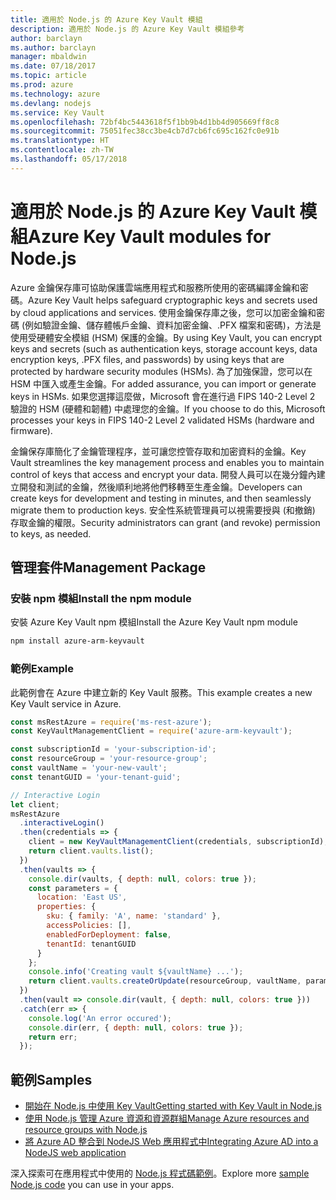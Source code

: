 ```yaml
---
title: 適用於 Node.js 的 Azure Key Vault 模組
description: 適用於 Node.js 的 Azure Key Vault 模組參考
author: barclayn
ms.author: barclayn
manager: mbaldwin
ms.date: 07/18/2017
ms.topic: article
ms.prod: azure
ms.technology: azure
ms.devlang: nodejs
ms.service: Key Vault
ms.openlocfilehash: 72bf4bc5443618f5f1bb9b4d1bb4d905669ff8c8
ms.sourcegitcommit: 75051fec38cc3be4cb7d7cb6fc695c162fc0e91b
ms.translationtype: HT
ms.contentlocale: zh-TW
ms.lasthandoff: 05/17/2018
---
```

# <a name="azure-key-vault-modules-for-nodejs"></a><span data-ttu-id="84790-103">適用於 Node.js 的 Azure Key Vault 模組</span><span class="sxs-lookup"><span data-stu-id="84790-103">Azure Key Vault modules for Node.js</span></span>

<span data-ttu-id="84790-104">Azure 金鑰保存庫可協助保護雲端應用程式和服務所使用的密碼編譯金鑰和密碼。</span><span class="sxs-lookup"><span data-stu-id="84790-104">Azure Key Vault helps safeguard cryptographic keys and secrets used by cloud applications and services.</span></span> <span data-ttu-id="84790-105">使用金鑰保存庫之後，您可以加密金鑰和密碼 (例如驗證金鑰、儲存體帳戶金鑰、資料加密金鑰、.PFX 檔案和密碼)，方法是使用受硬體安全模組 (HSM) 保護的金鑰。</span><span class="sxs-lookup"><span data-stu-id="84790-105">By using Key Vault, you can encrypt keys and secrets (such as authentication keys, storage account keys, data encryption keys, .PFX files, and passwords) by using keys that are protected by hardware security modules (HSMs).</span></span> <span data-ttu-id="84790-106">為了加強保證，您可以在 HSM 中匯入或產生金鑰。</span><span class="sxs-lookup"><span data-stu-id="84790-106">For added assurance, you can import or generate keys in HSMs.</span></span> <span data-ttu-id="84790-107">如果您選擇這麼做，Microsoft 會在進行過 FIPS 140-2 Level 2 驗證的 HSM (硬體和韌體) 中處理您的金鑰。</span><span class="sxs-lookup"><span data-stu-id="84790-107">If you choose to do this, Microsoft processes your keys in FIPS 140-2 Level 2 validated HSMs (hardware and firmware).</span></span>

<span data-ttu-id="84790-108">金鑰保存庫簡化了金鑰管理程序，並可讓您控管存取和加密資料的金鑰。</span><span class="sxs-lookup"><span data-stu-id="84790-108">Key Vault streamlines the key management process and enables you to maintain control of keys that access and encrypt your data.</span></span> <span data-ttu-id="84790-109">開發人員可以在幾分鐘內建立開發和測試的金鑰，然後順利地將他們移轉至生產金鑰。</span><span class="sxs-lookup"><span data-stu-id="84790-109">Developers can create keys for development and testing in minutes, and then seamlessly migrate them to production keys.</span></span> <span data-ttu-id="84790-110">安全性系統管理員可以視需要授與 (和撤銷) 存取金鑰的權限。</span><span class="sxs-lookup"><span data-stu-id="84790-110">Security administrators can grant (and revoke) permission to keys, as needed.</span></span>

## <a name="management-package"></a><span data-ttu-id="84790-111">管理套件</span><span class="sxs-lookup"><span data-stu-id="84790-111">Management Package</span></span>

### <a name="install-the-npm-module"></a><span data-ttu-id="84790-112">安裝 npm 模組</span><span class="sxs-lookup"><span data-stu-id="84790-112">Install the npm module</span></span> 

<span data-ttu-id="84790-113">安裝 Azure Key Vault npm 模組</span><span class="sxs-lookup"><span data-stu-id="84790-113">Install the Azure Key Vault npm module</span></span>

```bash
npm install azure-arm-keyvault
```

### <a name="example"></a><span data-ttu-id="84790-114">範例</span><span class="sxs-lookup"><span data-stu-id="84790-114">Example</span></span>

<span data-ttu-id="84790-115">此範例會在 Azure 中建立新的 Key Vault 服務。</span><span class="sxs-lookup"><span data-stu-id="84790-115">This example creates a new Key Vault service in Azure.</span></span>

```javascript
const msRestAzure = require('ms-rest-azure');
const KeyVaultManagementClient = require('azure-arm-keyvault');

const subscriptionId = 'your-subscription-id';
const resourceGroup = 'your-resource-group';
const vaultName = 'your-new-vault';
const tenantGUID = 'your-tenant-guid';

// Interactive Login
let client;
msRestAzure
  .interactiveLogin()
  .then(credentials => {
    client = new KeyVaultManagementClient(credentials, subscriptionId);
    return client.vaults.list();
  })
  .then(vaults => {
    console.dir(vaults, { depth: null, colors: true });
    const parameters = {
      location: 'East US',
      properties: {
        sku: { family: 'A', name: 'standard' },
        accessPolicies: [],
        enabledForDeployment: false,
        tenantId: tenantGUID
      }
    };
    console.info('Creating vault ${vaultName} ...');
    return client.vaults.createOrUpdate(resourceGroup, vaultName, parameters);
  })
  .then(vault => console.dir(vault, { depth: null, colors: true }))
  .catch(err => {
    console.log('An error occured');
    console.dir(err, { depth: null, colors: true });
    return err;
  });
```

## <a name="samples"></a><span data-ttu-id="84790-116">範例</span><span class="sxs-lookup"><span data-stu-id="84790-116">Samples</span></span>

- [<span data-ttu-id="84790-117">開始在 Node.js 中使用 Key Vault</span><span class="sxs-lookup"><span data-stu-id="84790-117">Getting started with Key Vault in Node.js</span></span>](https://azure.microsoft.com/resources/samples/key-vault-node-getting-started/)
- [<span data-ttu-id="84790-118">使用 Node.js 管理 Azure 資源和資源群組</span><span class="sxs-lookup"><span data-stu-id="84790-118">Manage Azure resources and resource groups with Node.js</span></span>](https://azure.microsoft.com/resources/samples/resource-manager-node-resources-and-groups/) 
- [<span data-ttu-id="84790-119">將 Azure AD 整合到 NodeJS Web 應用程式中</span><span class="sxs-lookup"><span data-stu-id="84790-119">Integrating Azure AD into a NodeJS web application</span></span>](https://azure.microsoft.com/resources/samples/active-directory-node-webapp-openidconnect/) 

<span data-ttu-id="84790-120">深入探索可在應用程式中使用的 [Node.js 程式碼範例](https://azure.microsoft.com/resources/samples/?platform=nodejs)。</span><span class="sxs-lookup"><span data-stu-id="84790-120">Explore more [sample Node.js code](https://azure.microsoft.com/resources/samples/?platform=nodejs) you can use in your apps.</span></span>
